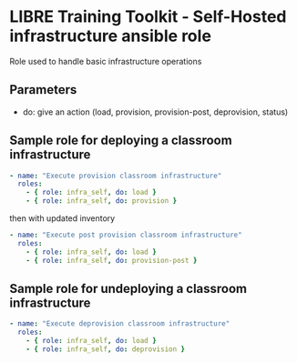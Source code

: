 # LIBRE Training Toolkit - Self-Hosted infrastructure ansible role

Role used to handle basic infrastructure operations


## Parameters

- do: give an action (load, provision, provision-post, deprovision, status)

## Sample role for deploying a classroom infrastructure
```yaml
- name: "Execute provision classroom infrastructure"
  roles:
    - { role: infra_self, do: load }
    - { role: infra_self, do: provision }
```
then with updated inventory
```yaml
- name: "Execute post provision classroom infrastructure"
  roles:
    - { role: infra_self, do: load }
    - { role: infra_self, do: provision-post }
```

## Sample role for undeploying a classroom infrastructure
```yaml
- name: "Execute deprovision classroom infrastructure"
  roles:
    - { role: infra_self, do: load }
    - { role: infra_self, do: deprovision }
```

